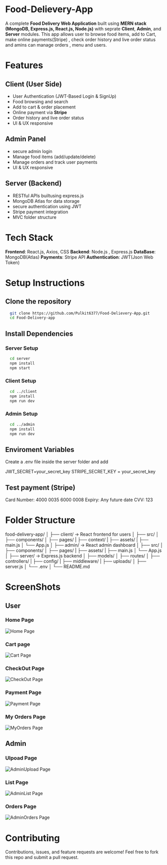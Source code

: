 # Food-Delievery-App


A complete **Food Delivery Web Application** built using **MERN stack (MongoDB, Express.js, React.js, Node.js)** with seprate **Client**, **Admin**, and **Server** modules.
This app allows user to browse food items, add to Cart, make online payments(Stripe) , check  order history and live order status and amins can manage orders , menu and users.


# Features 

## Client (User Side)
- User Authentication (JWT-Based Login & SignUp)
- Food browsing and search
- Add to cart & order placement
- Online payment via **Stripe**
- Order history and live order status
- UI & UX responsive

## Admin Panel
- secure admin login
- Manage food items (add/update/delete)
- Manage orders and track user payments
- UI & UX responsive 

## Server (Backend)
- RESTful APIs builtusing express.js
- MongoDB Atlas for data storage
- secure authentication using JWT
- Stripe payment integration
- MVC folder structure


# Tech Stack 
**Frontend**: React.js, Axios, CSS
**Backend**: Node.js , Express.js
**DataBase**: MongoDB(Atlas)
**Payments**: Stripe API
**Authentication**: JWT(Json Web Token)

# Setup Instructions 

## Clone the repository 
```bash
  git clone https://github.com/Pulkit6377/Food-Delievery-App.git
  cd Food-Delivery-app
```
## Install Dependencies

### Server Setup
```bash
  cd server
  npm install
  npm start
```

### Client Setup
```bash
  cd ../client
  npm install
  npm run dev
```

### Admin Setup 
```bash
  cd ../admin
  npm install
  npm run dev
```

## Enviroment Variables 
Create a .env file inside the server folder and add 

JWT_SECRET=your_secret_key
STRIPE_SECRET_KEY = your_secret_key

## Test payment (Stripe)

Card Number: 4000 0035 6000 0008
Expiry: Any future date
CVV: 123

# Folder Structure 

food-delivery-app/
│
├── client/   → React frontend for users
│     ├── src/
│          ├── components/
│          ├── pages/
|          ├── context/
|          ├── assets/
|          ├── main.js
│          └── App.js
│
├── admin/    → React admin dashboard
│     ├── src/
│         ├── components/
│         ├── pages/
|         ├── assets/
|         ├── main.js
│         └── App.js
│
├── server/   → Express.js backend
│   ├── models/
│   ├── routes/
│   ├── controllers/
|   ├── config/
|   ├── middleware/
|   ├── uploads/
│   ├── server.js
│   └── .env
│
└── README.md

# ScreenShots

## User

### Home Page
![Home Page](./Screenshots/client/Home.png)
### Cart page
![Cart Page](./Screenshots/client/Cart.png)
### CheckOut Page
![CheckOut Page](./Screenshots/client/CheckOut.png)
### Payment Page
![Payment Page](./Screenshots/client/Payment.png)
### My Orders Page
![MyOrders Page](./Screenshots/client/Myorder.png)


## Admin

### Ulpoad Page
![AdminUpload Page](./Screenshots/admin/AdminUpload.png)
### List Page
![AdminList Page](./Screenshots/admin/AdminList.png)
### Orders Page
![AdminOrders Page](./Screenshots/admin/AdminOrders.png)


# Contributing 

Contributions, issues, and feature requests are welcome!
Feel free to fork this repo and submit a pull request.






